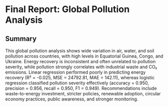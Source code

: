 # Final Report: Global Pollution Analysis

## Summary

This global pollution analysis shows wide variation in air, water, and soil pollution across countries, with high levels in Equatorial Guinea, Congo, and Ukraine. Energy recovery is inconsistent and often unrelated to pollution severity, while pollution strongly correlates with industrial waste and CO₂ emissions. Linear regression performed poorly in predicting energy recovery (R² = -0.025, MSE = 24792.81, MAE = 142.11), whereas logistic regression classified pollution severity effectively (accuracy = 0.950, precision = 0.956, recall = 0.950, F1 = 0.949). Recommendations include waste-to-energy investment, stricter policies, renewable adoption, circular economy practices, public awareness, and stronger monitoring.



